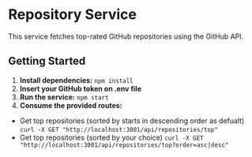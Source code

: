 # Repository Service

This service fetches top-rated GitHub repositories using the GitHub API.

## Getting Started

1. **Install dependencies:**
   ```npm install```
2. **Insert your GitHub token on .env file**
3. **Run the service:**
   ```npm start```
4. **Consume the provided routes:**
  * Get top repositories (sorted by starts in descending order as defualt) ```curl -X GET "http://localhost:3001/api/repositories/top"```
  * Get top repositories (sorted by your choice) ```curl -X GET "http://localhost:3001/api/repositories/top?order=asc|desc"```
